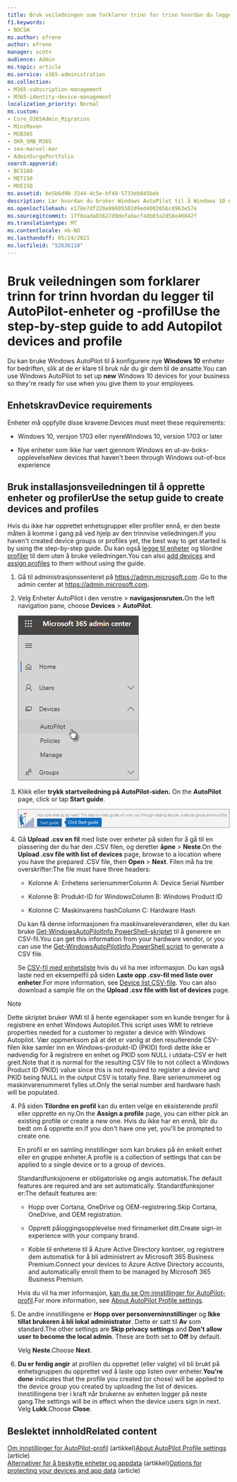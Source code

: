 ```yaml
---
title: Bruk veiledningen som forklarer trinn for trinn hvordan du legger til AutoPilot-enheter og -profil
f1.keywords:
- NOCSH
ms.author: efrene
author: efrene
manager: scotv
audience: Admin
ms.topic: article
ms.service: o365-administration
ms.collection:
- M365-subscription-management
- M365-identity-device-management
localization_priority: Normal
ms.custom:
- Core_O365Admin_Migration
- MiniMaven
- MSB365
- OKR_SMB_M365
- seo-marvel-mar
- AdminSurgePortfolio
search.appverid:
- BCS160
- MET150
- MOE150
ms.assetid: be5b6d90-3344-4c5e-bf40-5733eb845beb
description: Lær hvordan du bruker Windows AutoPilot til å Windows 10 nye enheter for bedriften, slik at de er klare til bruk for ansatte.
ms.openlocfilehash: e178e7df220e89605502d9ed400265bcd963e57e
ms.sourcegitcommit: 17f0aada83627d9defa0acf4db03a2d58e46842f
ms.translationtype: MT
ms.contentlocale: nb-NO
ms.lasthandoff: 05/24/2021
ms.locfileid: "52636110"
---
```

# <a name="use-the-step-by-step-guide-to-add-autopilot-devices-and-profile"></a><span data-ttu-id="0f490-103">Bruk veiledningen som forklarer trinn for trinn hvordan du legger til AutoPilot-enheter og -profil</span><span class="sxs-lookup"><span data-stu-id="0f490-103">Use the step-by-step guide to add Autopilot devices and profile</span></span>

<span data-ttu-id="0f490-104">Du kan bruke Windows AutoPilot til å konfigurere nye **Windows 10** enheter for bedriften, slik at de er klare til bruk når du gir dem til de ansatte.</span><span class="sxs-lookup"><span data-stu-id="0f490-104">You can use Windows AutoPilot to set up **new** Windows 10 devices for your business so they're ready for use when you give them to your employees.</span></span>
  
## <a name="device-requirements"></a><span data-ttu-id="0f490-105">Enhetskrav</span><span class="sxs-lookup"><span data-stu-id="0f490-105">Device requirements</span></span>

<span data-ttu-id="0f490-106">Enheter må oppfylle disse kravene:</span><span class="sxs-lookup"><span data-stu-id="0f490-106">Devices must meet these requirements:</span></span>
  
- <span data-ttu-id="0f490-107">Windows 10, versjon 1703 eller nyere</span><span class="sxs-lookup"><span data-stu-id="0f490-107">Windows 10, version 1703 or later</span></span>
    
- <span data-ttu-id="0f490-108">Nye enheter som ikke har vært gjennom Windows en ut-av-boks-opplevelse</span><span class="sxs-lookup"><span data-stu-id="0f490-108">New devices that haven't been through Windows out-of-box experience</span></span>
    
## <a name="use-the-setup-guide-to-create-devices-and-profiles"></a><span data-ttu-id="0f490-109">Bruk installasjonsveiledningen til å opprette enheter og profiler</span><span class="sxs-lookup"><span data-stu-id="0f490-109">Use the setup guide to create devices and profiles</span></span>

<span data-ttu-id="0f490-110">Hvis du ikke har opprettet enhetsgrupper eller profiler ennå, er den beste måten å komme i gang på ved hjelp av den trinnvise veiledningen.</span><span class="sxs-lookup"><span data-stu-id="0f490-110">If you haven't created device groups or profiles yet, the best way to get started is by using the step-by-step guide.</span></span> <span data-ttu-id="0f490-111">Du kan også [legge til enheter](create-and-edit-autopilot-devices.md) og tilordne [profiler](create-and-edit-autopilot-profiles.md) til dem uten å bruke veiledningen.</span><span class="sxs-lookup"><span data-stu-id="0f490-111">You can also [add devices](create-and-edit-autopilot-devices.md) and [assign profiles](create-and-edit-autopilot-profiles.md) to them without using the guide.</span></span> 
  
1. <span data-ttu-id="0f490-112">Gå til administrasjonssenteret på <a href="https://go.microsoft.com/fwlink/p/?linkid=837890" target="_blank">https://admin.microsoft.com</a> .</span><span class="sxs-lookup"><span data-stu-id="0f490-112">Go to the admin center at <a href="https://go.microsoft.com/fwlink/p/?linkid=837890" target="_blank">https://admin.microsoft.com</a>.</span></span>

2. <span data-ttu-id="0f490-113">Velg Enheter AutoPilot  i den venstre \> **navigasjonsruten.**</span><span class="sxs-lookup"><span data-stu-id="0f490-113">On the left navigation pane, choose **Devices** \> **AutoPilot**.</span></span>

    ![Velg enheter i administrasjonssenteret, og velg deretter AutoPilot.](../media/AutoPilot.png)
  
2. <span data-ttu-id="0f490-115">Klikk eller **trykk startveiledning på AutoPilot-siden.** </span><span class="sxs-lookup"><span data-stu-id="0f490-115">On the **AutoPilot** page, click or tap **Start guide**.</span></span>
    
    ![Click Start guide for step-by-step instructions for Autopilot.](../media/31662655-d1e6-437d-87ea-c0dec5da56f7.png)
  
3. <span data-ttu-id="0f490-117">Gå **Upload .csv en fil** med liste over enheter på siden for å gå til en plassering der du har den .CSV filen, og deretter **åpne** \> **Neste**.</span><span class="sxs-lookup"><span data-stu-id="0f490-117">On the **Upload .csv file with list of devices** page, browse to a location where you have the prepared .CSV file, then **Open** \> **Next**.</span></span> <span data-ttu-id="0f490-118">Filen må ha tre overskrifter:</span><span class="sxs-lookup"><span data-stu-id="0f490-118">The file must have three headers:</span></span>
    
    - <span data-ttu-id="0f490-119">Kolonne A: Enhetens serienummer</span><span class="sxs-lookup"><span data-stu-id="0f490-119">Column A: Device Serial Number</span></span>
    
    - <span data-ttu-id="0f490-120">Kolonne B: Produkt-ID for Windows</span><span class="sxs-lookup"><span data-stu-id="0f490-120">Column B: Windows Product ID</span></span>
    
    - <span data-ttu-id="0f490-121">Kolonne C: Maskinvarens hash</span><span class="sxs-lookup"><span data-stu-id="0f490-121">Column C: Hardware Hash</span></span>
    
    <span data-ttu-id="0f490-122">Du kan få denne informasjonen fra maskinvareleverandøren, eller du kan bruke [Get-WindowsAutoPilotInfo PowerShell-skriptet](https://www.powershellgallery.com/packages/Get-WindowsAutoPilotInfo) til å generere en CSV-fil.</span><span class="sxs-lookup"><span data-stu-id="0f490-122">You can get this information from your hardware vendor, or you can use the [Get-WindowsAutoPilotInfo PowerShell script](https://www.powershellgallery.com/packages/Get-WindowsAutoPilotInfo) to generate a CSV file.</span></span> 
    
    <span data-ttu-id="0f490-p103">Se [CSV-fil med enhetsliste](../admin/misc/device-list.md) hvis du vil ha mer informasjon. Du kan også laste ned en eksempelfil på siden **Laste opp .csv-fil med liste over enheter**.</span><span class="sxs-lookup"><span data-stu-id="0f490-p103">For more information, see [Device list CSV-file](../admin/misc/device-list.md). You can also download a sample file on the **Upload .csv file with list of devices** page.</span></span> 
    
> [!NOTE]
> <span data-ttu-id="0f490-125">Dette skriptet bruker WMI til å hente egenskaper som en kunde trenger for å registrere en enhet Windows Autopilot.</span><span class="sxs-lookup"><span data-stu-id="0f490-125">This script uses WMI to retrieve properties needed for a customer to register a device with Windows Autopilot.</span></span> <span data-ttu-id="0f490-126">Vær oppmerksom på at det er vanlig at den resulterende CSV-filen ikke samler inn en Windows-produkt-ID (PKID) fordi dette ikke er nødvendig for å registrere en enhet og PKID som NULL i utdata-CSV er helt greit.</span><span class="sxs-lookup"><span data-stu-id="0f490-126">Note that it is normal for the resulting CSV file to not collect a Windows Product ID (PKID) value since this is not required to register a device and PKID being NULL in the output CSV is totally fine.</span></span> <span data-ttu-id="0f490-127">Bare serienummeret og maskinvarenummeret fylles ut.</span><span class="sxs-lookup"><span data-stu-id="0f490-127">Only the serial number and hardware hash will be populated.</span></span>
    
4. <span data-ttu-id="0f490-128">På siden **Tilordne en profil** kan du enten velge en eksisterende profil eller opprette en ny.</span><span class="sxs-lookup"><span data-stu-id="0f490-128">On the **Assign a profile** page, you can either pick an existing profile or create a new one.</span></span> <span data-ttu-id="0f490-129">Hvis du ikke har en ennå, blir du bedt om å opprette en.</span><span class="sxs-lookup"><span data-stu-id="0f490-129">If you don't have one yet, you'll be prompted to create one.</span></span> 
    
    <span data-ttu-id="0f490-130">En profil er en samling innstillinger som kan brukes på én enkelt enhet eller en gruppe enheter.</span><span class="sxs-lookup"><span data-stu-id="0f490-130">A profile is a collection of settings that can be applied to a single device or to a group of devices.</span></span>
    
    <span data-ttu-id="0f490-131">Standardfunksjonene er obligatoriske og angis automatisk.</span><span class="sxs-lookup"><span data-stu-id="0f490-131">The default features are required and are set automatically.</span></span> <span data-ttu-id="0f490-132">Standardfunksjoner er:</span><span class="sxs-lookup"><span data-stu-id="0f490-132">The default features are:</span></span>
    
    - <span data-ttu-id="0f490-133">Hopp over Cortana, OneDrive og OEM-registrering.</span><span class="sxs-lookup"><span data-stu-id="0f490-133">Skip Cortana, OneDrive, and OEM registration.</span></span>
    
    - <span data-ttu-id="0f490-134">Opprett påloggingsopplevelse med firmamerket ditt.</span><span class="sxs-lookup"><span data-stu-id="0f490-134">Create sign-in experience with your company brand.</span></span>
    
    - <span data-ttu-id="0f490-135">Koble til enhetene til å Azure Active Directory kontoer, og registrere dem automatisk for å bli administrert av Microsoft 365 Business Premium.</span><span class="sxs-lookup"><span data-stu-id="0f490-135">Connect your devices to Azure Active Directory accounts, and automatically enroll them to be managed by Microsoft 365 Business Premium.</span></span>
    
    <span data-ttu-id="0f490-136">Hvis du vil ha mer informasjon, [kan du se Om innstillinger for AutoPilot-profil](autopilot-profile-settings.md).</span><span class="sxs-lookup"><span data-stu-id="0f490-136">For more information, see [About AutoPilot Profile settings](autopilot-profile-settings.md).</span></span> 
    
5. <span data-ttu-id="0f490-137">De andre innstillingene er **Hopp over personverninnstillinger** og **Ikke tillat brukeren å bli lokal administrator**. Dette er satt til **Av** som standard.</span><span class="sxs-lookup"><span data-stu-id="0f490-137">The other settings are **Skip privacy settings** and **Don't allow user to become the local admin**. These are both set to **Off** by default.</span></span> 
    
    <span data-ttu-id="0f490-138">Velg **Neste**.</span><span class="sxs-lookup"><span data-stu-id="0f490-138">Choose **Next**.</span></span>
    
6. <span data-ttu-id="0f490-139">**Du er ferdig angir** at profilen du opprettet (eller valgte) vil bli brukt på enhetsgruppen du opprettet ved å laste opp listen over enheter.</span><span class="sxs-lookup"><span data-stu-id="0f490-139">**You're done** indicates that the profile you created (or chose) will be applied to the device group you created by uploading the list of devices.</span></span> <span data-ttu-id="0f490-140">Innstillingene trer i kraft når brukerne av enheten logger på neste gang.</span><span class="sxs-lookup"><span data-stu-id="0f490-140">The settings will be in effect when the device users sign in next.</span></span> <span data-ttu-id="0f490-141">Velg **Lukk**.</span><span class="sxs-lookup"><span data-stu-id="0f490-141">Choose **Close**.</span></span>

## <a name="related-content"></a><span data-ttu-id="0f490-142">Beslektet innhold</span><span class="sxs-lookup"><span data-stu-id="0f490-142">Related content</span></span>

<span data-ttu-id="0f490-143">[Om innstillinger for AutoPilot-profil](autopilot-profile-settings.md) (artikkel)</span><span class="sxs-lookup"><span data-stu-id="0f490-143">[About AutoPilot Profile settings](autopilot-profile-settings.md) (article)</span></span>\
<span data-ttu-id="0f490-144">[Alternativer for å beskytte enheter og appdata](../admin/devices/choose-device-security.md) (artikkel)</span><span class="sxs-lookup"><span data-stu-id="0f490-144">[Options for protecting your devices and app data](../admin/devices/choose-device-security.md) (article)</span></span>
